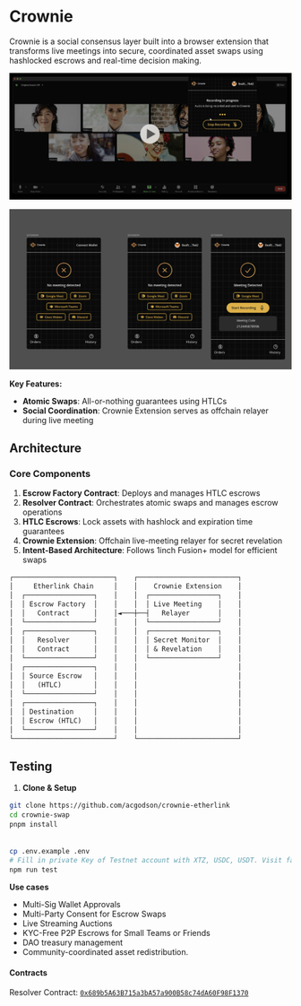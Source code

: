 # Crownie 

Crownie is a social consensus layer built into a browser extension that transforms live meetings into secure, coordinated asset swaps using hashlocked escrows and real-time decision making.

![Crownie in Action](apps/web-interface/public/crownie-call.png)

![Crownie Extension States](apps/web-interface/public/extension-screens.png)

**Key Features:**
- **Atomic Swaps**: All-or-nothing guarantees using HTLCs 
- **Social Coordination**: Crownie Extension serves as offchain relayer during live meeting


## Architecture

### Core Components

1. **Escrow Factory Contract**: Deploys and manages HTLC escrows
2. **Resolver Contract**: Orchestrates atomic swaps and manages escrow operations
3. **HTLC Escrows**: Lock assets with hashlock and expiration time guarantees
4. **Crownie Extension**: Offchain live-meeting relayer for secret revelation
5. **Intent-Based Architecture**: Follows 1inch Fusion+ model for efficient swaps

``` 
┌─────────────────────────┐    ┌─────────────────────────┐
│     Etherlink Chain     │    │    Crownie Extension    │
│  ┌─────────────────┐    │    │  ┌─────────────────┐    │
│  │ Escrow Factory  │    │    │  │ Live Meeting    │    │
│  │   Contract      │    │◄───┼──┤   Relayer       │    │
│  └─────────────────┘    │    │  └─────────────────┘    │
│  ┌─────────────────┐    │    │  ┌─────────────────┐    │
│  │   Resolver      │    │    │  │ Secret Monitor  │    │
│  │   Contract      │    │    │  │ & Revelation    │    │
│  └─────────────────┘    │    │  └─────────────────┘    │
│  ┌─────────────────┐    │    │                         │
│  │ Source Escrow   │    │    │                         │
│  │   (HTLC)        │    │    │                         │
│  └─────────────────┘    │    │                         │
│  ┌─────────────────┐    │    │                         │
│  │ Destination     │    │    │                         │
│  │ Escrow (HTLC)   │    │    │                         │
│  └─────────────────┘    │    │                         │
└─────────────────────────┘    └─────────────────────────┘
```


## Testing

1. **Clone & Setup**
```bash
git clone https://github.com/acgodson/crownie-etherlink
cd crownie-swap
pnpm install
```

```bash

cp .env.example .env
# Fill in private Key of Testnet account with XTZ, USDC, USDT. Visit faucet page for Tokens
npm run test
```

**Use cases**
-  Multi-Sig Wallet Approvals
-  Multi-Party Consent for Escrow Swaps
-  Live Streaming Auctions
-  KYC-Free P2P Escrows for Small Teams or Friends
-  DAO treasury management
-  Community-coordinated asset redistribution.


#### Contracts

Resolver Contract: [`0x689b5A63B715a3bA57a900B58c74dA60F98F1370`](https://testnet.explorer.etherlink.com/tx/0xcc682648a0787414b340d5148c3a467b3ae3306670bc7563a7b62b47708575d0)